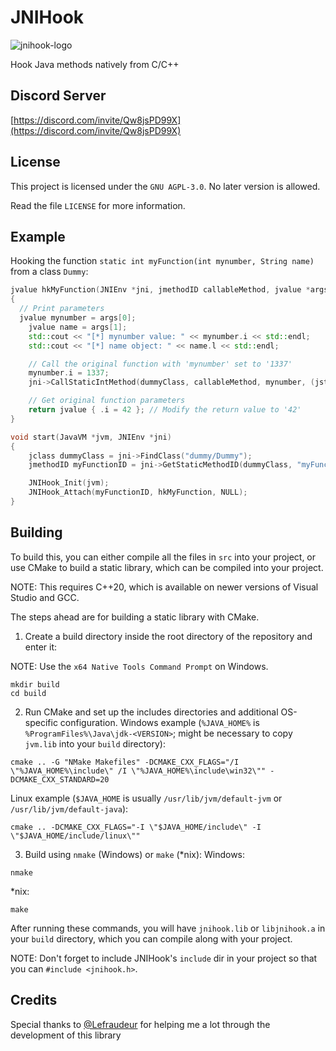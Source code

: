 # JNIHook
![jnihook-logo](https://raw.githubusercontent.com/rdbo/jnihook/master/LOGO.png)

Hook Java methods natively from C/C++

## Discord Server
[https://discord.com/invite/Qw8jsPD99X](https://discord.com/invite/Qw8jsPD99X)

## License
This project is licensed under the `GNU AGPL-3.0`. No later version is allowed.

Read the file `LICENSE` for more information.

## Example
Hooking the function `static int myFunction(int mynumber, String name)` from a class `Dummy`:
```c++
jvalue hkMyFunction(JNIEnv *jni, jmethodID callableMethod, jvalue *args, size_t nargs, void *arg)
{
  // Print parameters
  jvalue mynumber = args[0];
	jvalue name = args[1];
	std::cout << "[*] mynumber value: " << mynumber.i << std::endl;
	std::cout << "[*] name object: " << name.l << std::endl;

	// Call the original function with 'mynumber' set to '1337'
	mynumber.i = 1337;
	jni->CallStaticIntMethod(dummyClass, callableMethod, mynumber, (jstring)&name);

	// Get original function parameters
	return jvalue { .i = 42 }; // Modify the return value to '42'
}

void start(JavaVM *jvm, JNIEnv *jni)
{
	jclass dummyClass = jni->FindClass("dummy/Dummy");
	jmethodID myFunctionID = jni->GetStaticMethodID(dummyClass, "myFunction", "(ILjava/lang/String;)I");

	JNIHook_Init(jvm);
	JNIHook_Attach(myFunctionID, hkMyFunction, NULL);
}
```

## Building
To build this, you can either compile all the files in `src` into your project, or
use CMake to build a static library, which can be compiled into your project.

NOTE: This requires C++20, which is available on newer versions of Visual Studio and GCC.

The steps ahead are for building a static library with CMake.


1. Create a build directory inside the root directory of the repository and enter it:

NOTE: Use the `x64 Native Tools Command Prompt` on Windows.
```
mkdir build
cd build
```

2. Run CMake and set up the includes directories and additional OS-specific configuration.
Windows example (`%JAVA_HOME%` is `%ProgramFiles%\Java\jdk-<VERSION>`; might be necessary to copy `jvm.lib` into your `build` directory):
```
cmake .. -G "NMake Makefiles" -DCMAKE_CXX_FLAGS="/I \"%JAVA_HOME%\include\" /I \"%JAVA_HOME%\include\win32\"" -DCMAKE_CXX_STANDARD=20
```
Linux example (`$JAVA_HOME` is usually `/usr/lib/jvm/default-jvm` or `/usr/lib/jvm/default-java`):
```
cmake .. -DCMAKE_CXX_FLAGS="-I \"$JAVA_HOME/include\" -I \"$JAVA_HOME/include/linux\""
```

3. Build using `nmake` (Windows) or `make` (*nix):
Windows:
```
nmake
```
*nix:
```
make
```

After running these commands, you will have `jnihook.lib` or `libjnihook.a` in your `build` directory, which you can compile along with your project.

NOTE: Don't forget to include JNIHook's `include` dir in your project so that you can `#include <jnihook.h>`.

## Credits
Special thanks to [@Lefraudeur](https://github.com/Lefraudeur) for helping me a lot through the development of this library
